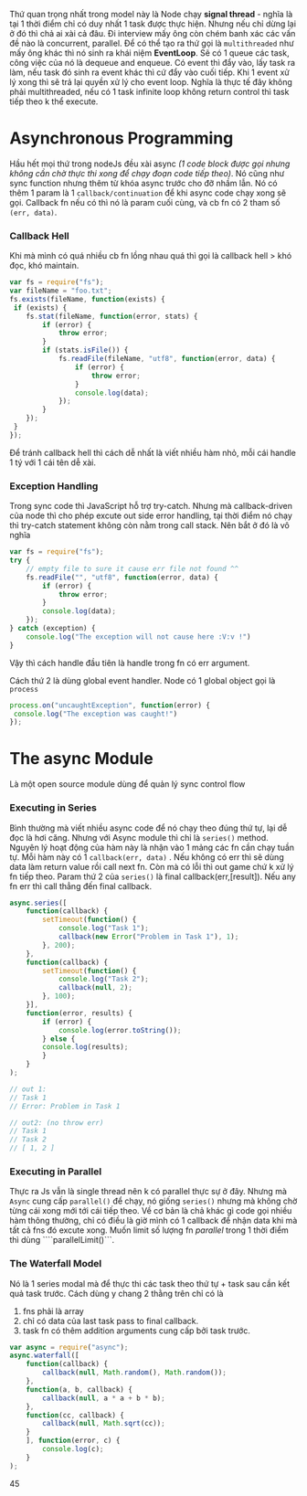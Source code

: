 
Thứ quan trọng nhất trong model này là Node chạy **signal thread** - nghĩa là tại 1 thời điểm chỉ có duy nhất 1 task được thực hiện. Nhưng nếu chỉ dừng lại ở đó thì chả ai xài cả đâu. Đi interview mấy ông còn chém banh xác các vấn đề nào là concurrent, parallel. Để có thể tạo ra thứ gọi là `multithreaded` như mấy ông khác thì nó sinh ra khái niệm **EventLoop**. Sẽ có 1 queue các task, công việc của nó là dequeue and enqueue. Có event thì đẩy vào, lấy task ra làm, nếu task đó sinh ra event khác thì cứ đẩy vào cuối tiếp. Khi 1 event xử lý xong thì sẽ trả lại quyền xử lý cho event loop. Nghĩa là thực tế đây không phải multithreaded, nếu có 1 task infinite loop không return control thì task tiếp theo k thể execute.

# Asynchronous Programming
Hầu hết mọi thứ trong nodeJs đều xài async *(1 code block được gọi nhưng không cần chờ thực thi xong để chạy đoạn code tiếp theo)*. Nó cũng như sync function nhưng thêm từ khóa async trước cho đỡ nhầm lẫn. Nó có thêm 1 param là 1 `callback/continuation` để khi async code chạy xong sẽ gọi.
Callback fn nếu có thì nó là param cuối cùng, và cb fn có 2 tham số ```(err, data)```.

### Callback Hell
Khi mà mình có quá nhiều cb fn lồng nhau quá thì gọi là callback hell > khó đọc, khó maintain.
```javascript
var fs = require("fs");
var fileName = "foo.txt";
fs.exists(fileName, function(exists) {
 if (exists) {
    fs.stat(fileName, function(error, stats) {
        if (error) {
            throw error;
        }
        if (stats.isFile()) {
            fs.readFile(fileName, "utf8", function(error, data) {
                if (error) {
                    throw error;
                }
                console.log(data);
            });
        }
    });
 }
});
```
Để tránh callback hell thì cách dễ nhất là viết nhiều hàm nhỏ, mỗi cái handle 1 tý với 1 cái tên dễ xài.

### Exception Handling
Trong sync code thì JavaScript hỗ trợ try-catch. Nhưng mà callback-driven của node thì cho phép excute out side error handling, tại thời điểm nó chạy thì try-catch statement không còn nằm trong call stack. Nên bắt ở đó là vô nghĩa

```JavaScript
var fs = require("fs");
try {
    // empty file to sure it cause err file not found ^^
    fs.readFile("", "utf8", function(error, data) {
        if (error) {
            throw error;
        }
        console.log(data);
    });
} catch (exception) {
    console.log("The exception will not cause here :V:v !")
}
```
Vậy thì cách handle đầu tiên là handle trong fn có err argument.

Cách thứ 2 là dùng global event handler. Node có 1 global object gọi là ```process```
```JavaScript
process.on("uncaughtException", function(error) {
 console.log("The exception was caught!")
});
```
# The async Module
Là một open source module dùng để quản lý sync control flow
### Executing in Series
Bình thường mà viết nhiều async code để nó chạy theo đúng thứ tự, lại dễ đọc là hơi căng. Nhưng với Async module thì chỉ là ```series()``` method.
Nguyên lý hoạt động của hàm này là nhận vào 1 mảng các fn cần chạy tuần tự. Mỗi hàm này có 1 ```callback(err, data)``` . Nếu không có err thì sẽ dùng data làm return value rồi call next fn. Còn mà có lỗi thì out game chứ k xử lý fn tiếp theo. Param thứ 2 của ```series()``` là final callback(err,[result]). Nếu any fn err thì call thẳng đến final callback.
```JavaScript
async.series([
    function(callback) {
        setTimeout(function() {
            console.log("Task 1");
            callback(new Error("Problem in Task 1"), 1);
        }, 200);
    },
    function(callback) {
        setTimeout(function() {
            console.log("Task 2");
            callback(null, 2);
        }, 100);
    }], 
    function(error, results) {
        if (error) {
            console.log(error.toString());
        } else {
        console.log(results);
        }
    }
);

// out 1: 
// Task 1
// Error: Problem in Task 1

// out2: (no throw err)
// Task 1
// Task 2
// [ 1, 2 ]
```

### Executing in Parallel
Thực ra Js vẫn là single thread nên k có parallel thực sự ở đây.
Nhưng mà ```Async``` cung cấp ```parallel()``` để chạy, nó giống ```series()``` nhưng mà không chờ từng cái xong mới tới cái tiếp theo. Về cơ bản là chả khác gì code gọi nhiều hàm thông thường, chỉ có điều là giờ mình có 1 callback để nhận data khi mà tất cả fns đó excute xong.
Muốn limit số lượng fn *parallel* trong 1 thời điểm thì dùng ````parallelLimit()```.

### The Waterfall Model
Nó là 1 series modal mà để thực thi các task theo thứ tự + task sau cần kết quả task trước.
Cách dùng y chang 2 thằng trên chỉ có là 
1. fns phải là array
2. chỉ có data của last task pass to final callback.
3. task fn có thêm addition arguments cung cấp bởi task trước.

```JavaScript
var async = require("async");
async.waterfall([
    function(callback) {
        callback(null, Math.random(), Math.random());
    },
    function(a, b, callback) {
        callback(null, a * a + b * b);
    },
    function(cc, callback) {
        callback(null, Math.sqrt(cc));
    }
    ], function(error, c) {
        console.log(c);
    }
);
```
45
